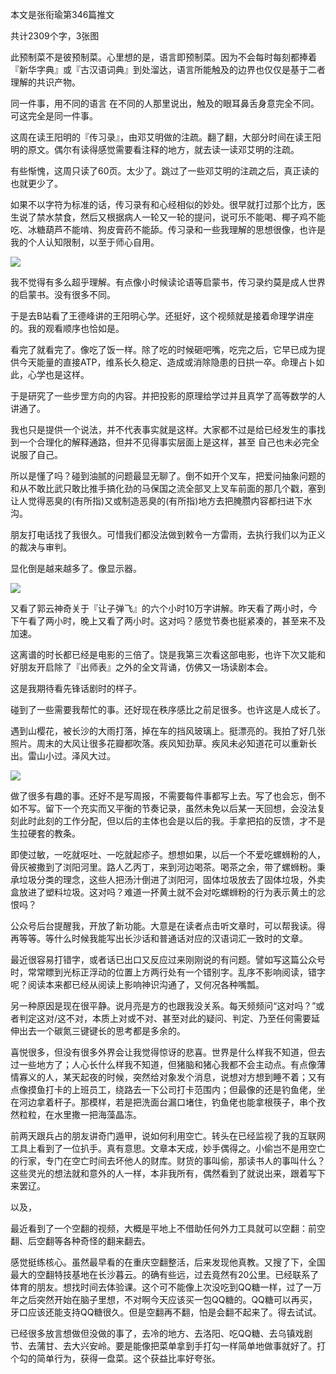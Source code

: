 本文是张衔瑜第346篇推文

共计2309个字，3张图

此预制菜不是彼预制菜。心里想的是，语言即预制菜。因为不会每时每刻都捧着『新华字典』或『古汉语词典』到处溜达，语言所能触及的边界也仅仅是基于二者理解的共识产物。

同一件事，用不同的语言 在不同的人那里说出，触及的眼耳鼻舌身意完全不同。可这完全是同一件事。

这周在读王阳明的『传习录』，由邓艾明做的注疏。翻了翻，大部分时间在读王阳明的原文。偶尔有读得感觉需要看注释的地方，就去读一读邓艾明的注疏。

有些惭愧，这周只读了60页。太少了。跳过了一些邓艾明的注疏之后，真正读的也就更少了。

如果不以字符为标准的话，传习录有和心经相似的妙处。很早就打过那个比方，医生说了禁水禁食，然后又根据病人一轮又一轮的提问，说可乐不能喝、椰子鸡不能吃、冰糖葫芦不能啃、狗皮膏药不能舔。传习录和一些我理解的思想很像，也许是我的个人认知限制，以至于师心自用。

![](./images/img_001.jpeg)

我不觉得有多么超乎理解。有点像小时候读论语等启蒙书，传习录约莫是成人世界的启蒙书。没有很多不同。

于是去B站看了王德峰讲的王阳明心学。还挺好，这个视频就是接着命理学讲座的。我的观看顺序也恰如是。

看完了就看完了。像吃了饭一样。除了吃的时候砸吧嘴，吃完之后，它早已成为提供今天能量的直接ATP，维系长久稳定、造成或消除隐患的日拱一卒。命理占卜如此，心学也是这样。

于是研究了一些步罡方向的内容。并把投影的原理给学过并且真学了高等数学的人讲通了。

我也只是提供一个说法，并不代表事实就是这样。大家都不过是给已经发生的事找到一个合理化的解释通路，但并不见得事实层面上是这样，甚至 自己也未必完全说服了自己。

所以是懂了吗？碰到油腻的问题最显无聊了。倒不如开个叉车，把爱问抽象问题的和从不敢比武只敢比推手搞化劲的马保国之流全部叉上叉车前面的那几个戳，塞到让人觉得恶臭的(有所指)又或制造恶臭的(有所指)地方去把腌臜内容都扫进下水沟。

朋友打电话找了我很久。可惜我们都没法做到敕令一方雷雨，去执行我们以为正义的裁决与审判。

显化倒是越来越多了。像显示器。

![](./images/img_002.jpeg)

又看了郭云神奇关于『让子弹飞』的六个小时10万字讲解。昨天看了两小时，今下午看了两小时，晚上又看了两小时。这对吗？感觉节奏也挺紧凑的，甚至来不及加速。

这离谱的时长都已经是电影的三倍了。饶是我第三次看这部电影，也许下次又能和好朋友开启除了『出师表』之外的全文背诵，仿佛又一场读剧本会。

这是我期待看先锋话剧时的样子。

碰到了一些需要我帮忙的事。还好现在秩序感比之前足很多。也许这是人成长了。

遇到山樱花，被长沙的大雨打落，掉在车的挡风玻璃上。挺漂亮的。我拍了好几张照片。周末的大风让很多花瓣都吹落。疾风知劲草。疾风未必知道花可以重新长出。雷山小过。泽风大过。

![](./images/img_003.jpeg)

做了很多有趣的事。还好不是写周报，不需要每件事都写上去。写了也会忘，倒不如不写。留下一个充实而又平衡的节奏记录，虽然未免以后某一天回想，会没法复刻此时此刻的工作分配，但以后的主体也会是以后的我。手拿把掐的反馈，才不是生拉硬套的教条。

即使过敏，一吃就呕吐、一吃就起疹子。想想如果，以后一个不爱吃螺蛳粉的人，骨灰被撒到了浏阳河里。路人乙丙丁，来到河边喝茶。喝茶之余，带了螺蛳粉。秉承垃圾分类的理念，这些人把汤汁倒进了浏阳河，固体垃圾放去了固体垃圾，外卖盒放进了塑料垃圾。这对吗？难道一抔黄土就不会对吃螺蛳粉的行为表示黄土的忿恨吗？

公众号后台提醒我，开放了新功能。大意是在读者点击听文章时，可以帮我读。得再等等。等什么时候我能写出长沙话和普通话对应的汉语词汇一致时的文章。

最近很容易打错字，或者话已出口又反应过来刚刚说的有问题。譬如写这篇公众号时，常常瞟到光标正浮动的位置上方两行处有一个错别字。乱序不影响阅读，错字呢？阅读本来都已经从阅读上影响神识沟通了，又何况各种嘴瓢。

另一种原因是现在很平静。说月亮是方的也跟我没关系。每天频频问“这对吗？”或者判定这对/这不对，本质上对或不对、甚至对此的疑问、判定、乃至任何需要延伸出去一个碳氮三键键长的思考都是多余的。

喜悦很多，但没有很多外界会让我觉得惊讶的悲喜。世界是什么样我不知道，但去过一些地方了；人心长什么样我不知道，但猪脑和猪心我都不会主动点。有点像薄情寡义的人，某天起夜的时候，突然给对象发个消息，说想对方想到睡不着；又有点像摸鱼打卡的上班员工，绕路去一下公司打卡范围内；但最像的还是钓鱼佬，坐在河边拿着杆子。那模样，若是把洗面台漏口堵住，钓鱼佬也能拿根筷子，串个孜然粒粒，在水里撒一把海藻晶冻。

前两天跟兵占的朋友讲奇门遁甲，说如何利用空亡。转头在已经监视了我的互联网工具上看到了一位扒手。真有意思。文章本天成，妙手偶得之。小偷岂不是用空亡的行家，专门在空亡时间去坏他人的财库。财货的事叫偷，那读书人的事叫什么？这些灵光的想法就和意外的人一样，本非我所有，偶然看到了就说出来，跟着写下来罢辽。

以及，

最近看到了一个空翻的视频，大概是平地上不借助任何外力工具就可以空翻：前空翻、后空翻等各种奇怪的翻来翻去。

感觉挺练核心。虽然最早看的在重庆空翻整活，后来发现他真教。又搜了下，全国最大的空翻特技基地在长沙暮云。的确有些远，过去竟然有20公里。已经联系了体育的朋友。想找时间去体验课。这个可不能像上次没吃到QQ糖一样，过了一万年之后突然开始在脑子里想，不对啊今天应该买一包QQ糖的。QQ糖可以再买，牙口应该还能支持QQ糖很久。但是空翻再不翻，怕是会翻不起来了。得去试试。

已经很多放言想做但没做的事了，去冷的地方、去洛阳、吃QQ糖、去乌镇戏剧节、去蒲甘、去大兴安岭。要是能像把菜单拿到手打勾一样简单地做事就好了。打个勾的简单行为，获得一盘菜。这个获益比率好夸张。
